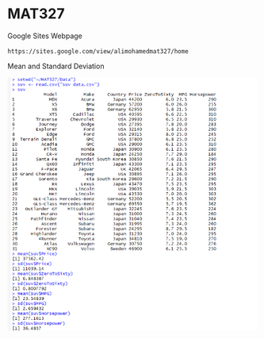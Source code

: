 # MAT327

Google Sites Webpage

    https://sites.google.com/view/alimohamedmat327/home




Mean and Standard Deviation


![alt tag](https://github.com/alimohamed8919/MAT327/blob/master/mean_stdev.png)

